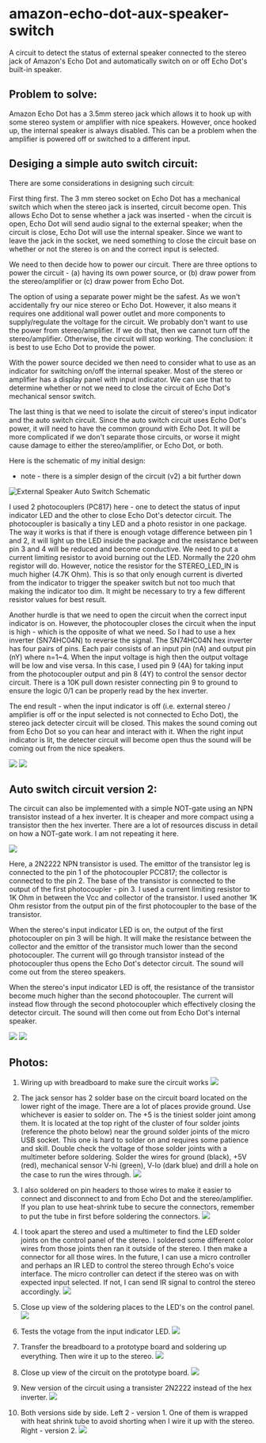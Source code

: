 # amazon-echo-dot-aux-speaker-switch
A circuit to detect the status of external speaker connected to the stereo jack of Amazon's Echo Dot and automatically switch on or off Echo Dot's built-in speaker.

## Problem to solve: 
Amazon Echo Dot has a 3.5mm stereo jack which allows it to hook up with some stereo system or amplifier with nice speakers.  However, once hooked up, the internal speaker is always disabled.  This can be a problem when the amplifier is powered off or switched to a different input.

## Desiging a simple auto switch circuit:
There are some considerations in designing such circuit:

First thing first.  The 3 mm stereo socket on Echo Dot has a mechanical switch which when the stereo jack is inserted, circuit become open.  This allows Echo Dot to sense whether a jack was inserted - when the circuit is open, Echo Dot will send audio signal to the external speaker; when the circuit is close, Echo Dot will use the internal speaker.  Since we want to leave the jack in the socket, we need something to close the circuit base on whether or not the stereo is on and the correct input is selected.

We need to then decide how to power our circuit.  There are three options to power the circuit - (a) having its own power source, or (b) draw power from the stereo/amplifier or (c) draw power from Echo Dot.  

The option of using a separate power might be the safest.  As we won't accidentally fry our nice stereo or Echo Dot.  However, it also means it requires one additional wall power outlet and more components to supply/regulate the voltage for the circuit.  We probably don't want to use the power from stereo/amplifier.  If we do that, then we cannot turn off the stereo/amplifier.  Otherwise, the circuit will stop working.  The conclusion: it is best to use Echo Dot to provide the power.

With the power source decided we then need to consider what to use as an indicator for switching on/off the internal speaker.  Most of the stereo or amplifier has a display panel with input indicator.  We can use that to determine whether or not we need to close the circuit of Echo Dot's mechanical sensor switch.

The last thing is that we need to isolate the circuit of stereo's input indicator and the auto switch circuit.  Since the auto switch circuit uses Echo Dot's power, it will need to have the common ground with Echo Dot.  It will be more complicated if we don't separate those circuits, or worse it might cause damage to either the stereo/amplifier, or Echo Dot, or both.  

Here is the schematic of my initial design:  
* note - there is a simpler design of the circuit (v2) a bit further down

![External Speaker Auto Switch Schematic](images/AutoIntSpkSwitch-schematic.png)

I used 2 photocouplers (PC817) here - one to detect the status of input indicator LED and the other to close Echo Dot's detector circuit.  The photocoupler is basically a tiny LED and a photo resistor in one package.  The way it works is that if there is enough votage difference between pin 1 and 2, it will light up the LED inside the package and the resistance between pin 3 and 4 will be reduced and become conductive.  We need to put a current limiting resistor to avoid burning out the LED.  Normally the 220 ohm registor will do.  However, notice the resistor for the STEREO_LED_IN is much higher (4.7K Ohm).  This is so that only enough current is diverted from the indicator to trigger the speaker switch but not too much that making the indicator too dim.  It might be necessary to try a few different resistor values for best result.

Another hurdle is that we need to open the circuit when the correct input indicator is on.  However, the photocoupler closes the circuit when the input is high - which is the opposite of what we need.  So I had to use a hex inverter (SN74HC04N) to reverse the signal.  The SN74HC04N hex inverter has four pairs of pins.  Each pair consists of an input pin (nA) and output pin (nY) where n=1~4.  When the input voltage is high then the output voltage will be low and vise versa.  In this case, I used pin 9 (4A) for taking input from the photocoupler output and pin 8 (4Y) to control the sensor dector circuit.  There is a 10K pull down resister connecting pin 9 to ground to ensure the logic 0/1 can be properly read by the hex inverter.

The end result - when the input indicator is off (i.e. external stereo / amplifier is off or the input selected is not connected to Echo Dot), the stereo jack detecter circuit will be closed.  This makes the sound coming out from Echo Dot so you can hear and interact with it.  When the right input indicator is lit, the detecter circuit will become open thus the sound will be coming out from the nice speakers.

![](images/AutoIntSpkSwitch-wiring.png)
![](images/AutoIntSpkSwitch-prototype.JPG)

## Auto switch circuit version 2:
The circuit can also be implemented with a simple NOT-gate using an NPN transistor instead of a hex inverter.  It is cheaper and more compact using a transistor then the hex inverter.  There are a lot of resources discuss in detail on how a NOT-gate work.  I am not repeating it here.    

![](images/AutoIntSpkSwitch-v2-schematic.png)

Here, a 2N2222 NPN transistor is used.  The emittor of the transistor leg is connected to the pin 1 of the photocoupler PCC817; the collector is connected to the pin 2.  The base of the transistor is connected to the output of the first photocoupler - pin 3.  I used a current limiting resistor to 1K Ohm in between the Vcc and collector of the transistor.  I used another 1K Ohm resistor from the output pin of the first photocoupler to the base of the transistor.

When the stereo's input indicator LED is on, the output of the first photocoupler on pin 3 will be high.  It will make the resistance between the collector and the emittor of the transistor much lower than the second photocoupler.  The current will go through transistor instead of the photocoupler thus opens the Echo Dot's detector circuit.  The sound will come out from the stereo speakers.

When the stereo's input indicator LED is off, the resistance of the transistor become much higher than the second photocoupler.  The current will instead flow through the second photocoupler which effectively closing the detector circuit.  The sound will then come out from Echo Dot's internal speaker.

![](images/AutoIntSpkSwitch-v2-wiring.png)
![](images/AutoIntSpkSwitch-v2.JPG)

## Photos:

1. Wiring up with breadboard to make sure the circuit works
![](images/01_breadboard_wire_up.JPG)

2. The jack sensor has 2 solder base on the circuit board located on the lower right of the image. There are a lot of places provide ground.  Use whichever is easier to solder on.  The +5 is the tiniest solder joint among them.  It is located at the top right of the cluster of four solder joints (reference the photo below) near the ground solder joints of the micro USB socket.  This one is hard to solder on and requires some patience and skill.  Double check the voltage of those solder joints with a multimeter before soldering.  Solder the wires for ground (black), +5V (red), mechanical sensor V-hi (green), V-lo (dark blue) and drill a hole on the case to run the wires through. 
![](images/02_echo_dot_wiring.JPG)

3. I also soldered on pin headers to those wires to make it easier to connect and disconnect to and from Echo Dot and the stereo/amplifier.  If you plan to use heat-shrink tube to secure the connectors, remember to put the tube in first before soldering the connectors.
![](images/03_echo_dot_reassembled.JPG)

4. I took apart the stereo and used a multimeter to find the LED solder joints on the control panel of the stereo.  I soldered some different color wires from those joints then ran it outside of the stereo. I then make a connector for all those wires.  In the future, I can use a micro controller and perhaps an IR LED to control the stereo through Echo's voice interface.  The micro controller can detect if the stereo was on with expected input selected.  If not, I can send IR signal to control the stereo accordingly.
![](images/04_stereo_control_panel.JPG)

5. Close up view of the soldering places to the LED's on the control panel.
![](images/05_stereo_control_panel_close_up.JPG)

6. Tests the votage from the input indicator LED.
![](images/06_stereo_input_indicator_voltage.JPG)

7. Transfer the breadboard to a prototype board and soldering up everything.  Then wire it up to the stereo.
![](images/07_final_wire_up.JPG)

8. Close up view of the circuit on the prototype board.
![](images/08_close_up.JPG)

9. New version of the circuit using a transister 2N2222 instead of the hex inverter.
![](images/09_AutoIntSpkSwitch-v2-wiredup.JPG)

10. Both versions side by side.  Left 2 - version 1.  One of them is wrapped with heat shrink tube to avoid shorting when I wire it up with the stereo.  Right - version 2.
![](images/10_AutoIntSpkSwitch-versions.JPG)
